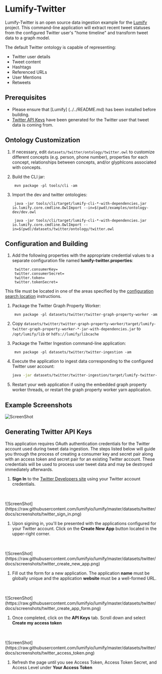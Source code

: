 # Lumify-Twitter

Lumify-Twitter is an open source data ingestion example for the [Lumify](http://lumify.io) project.  This command-line application will extract recent tweet statuses from the configured Twitter user's "home timeline" and transform tweet data to a graph model.

The default Twitter ontology is capable of representing:
* Twitter user details
* Tweet content
* Hashtags
* Referenced URLs
* User Mentions
* Retweets

## Prerequisites

* Please ensure that [Lumify] (../../README.md) has been installed before building.
* [Twitter API Keys](#generating-twitter-api-keys) have been generated for the Twitter user that tweet data is coming from.

## Ontology Customization

1. If necessary, edit `datasets/twitter/ontology/twitter.owl` to customize different concepts (e.g. person, phone number), properties for each concept, relationships between concepts, and/or glyphIcons associated with concepts.

1. Build the CLI jar:

        mvn package -pl tools/cli -am

1. Import the dev and twitter ontologies:

        java -jar tools/cli/target/lumify-cli-*-with-dependencies.jar io.lumify.core.cmdline.OwlImport --in=$(pwd)/examples/ontology-dev/dev.owl

        java -jar tools/cli/target/lumify-cli-*-with-dependencies.jar io.lumify.core.cmdline.OwlImport --in=$(pwd)/datasets/twitter/ontology/twitter.owl

## Configuration and Building

1. Add the following properties with the appropriate credential values to a separate configuration file named **lumify-twitter.properties**:

        twitter.consumerKey= 
        twitter.consumerSecret=
        twitter.token=
        twitter.tokenSecret=

This file must be located in one of the areas specified by the [configuration search location](https://github.com/lumifyio/lumify/blob/master/docs/configuration.md#configuration-search-order) instructions. 

1. Package the Twitter Graph Property Worker:

        mvn package -pl datasets/twitter/twitter-graph-property-worker -am

1. Copy `datasets/twitter/twitter-graph-property-worker/target/lumify-twitter-graph-property-worker-*-jar-with-dependencies.jar` to `/opt/lumify/lib` or `hdfs://lumify/libcache`

1. Package the Twitter Ingestion command-line application:

        mvn package -pl datasets/twitter/twitter-ingestion -am

1. Execute the application to ingest data corresponding to the configured Twitter user account:

   ```sh
   java -jar datasets/twitter/twitter-ingestion/target/lumify-twitter-ingestion-*-jar-with-dependencies.jar
   ```

1. Restart your web application if using the embedded graph property worker threads, or restart the graph property worker yarn application.

## Example Screenshots
![ScreenShot](https://raw.githubusercontent.com/lumifyio/lumify/master/datasets/twitter/docs/screenshots/twitter_graph.png)


## Generating Twitter API Keys
This application requires OAuth authentication credentials for the Twitter account used during tweet data ingestion.  The steps listed below will guide you through the process of creating a consumer key and secret pair along with an access token and secret pair for an existing Twitter account.  These credentials will be used to process user tweet data and may be destroyed immediately afterwards.

1. **Sign In** to the [Twitter Developers site](https://apps.twitter.com/) using your Twitter account credentials.
<br />
<br />
![ScreenShot](https://raw.githubusercontent.com/lumifyio/lumify/master/datasets/twitter/docs/screenshots/twitter_sign_in.png)

1. Upon signing in, you'll be presented with the applications configured for your Twitter account.  Click on the **Create New App** button located in the upper-right corner.
<br />
<br />
![ScreenShot](https://raw.githubusercontent.com/lumifyio/lumify/master/datasets/twitter/docs/screenshots/twitter_create_new_app.png)

1. Fill out the form for a new application.  The application **name** must be globally unique and the application **website** must be a well-formed URL.
<br />
<br />
![ScreenShot](https://raw.githubusercontent.com/lumifyio/lumify/master/datasets/twitter/docs/screenshots/twitter_create_app_form.png)

1. Once completed, click on the **API Keys** tab. Scroll down and select **Create my access token**
<br />
<br />
![ScreenShot](https://raw.githubusercontent.com/lumifyio/lumify/master/datasets/twitter/docs/screenshots/twitter_access_token.png)

1. Refresh the page until you see Access Token, Access Token Secret, and Access Level under **Your Access Token**
